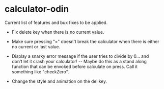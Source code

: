 # calculator-odin

Current list of features and bux fixes to be applied.

- Fix delete key when there is no current value.

- Make sure pressing "=" doesn't break the calculator when there is either no current or last value. 

- Display a snarky error message if the user tries to divide by 0… and don’t let it crash your calculator!
-- Maybe do this as a stand along function that can be envoked before calculate on press. Call it something like "checkZero".

- Change the style and animation on the del key.